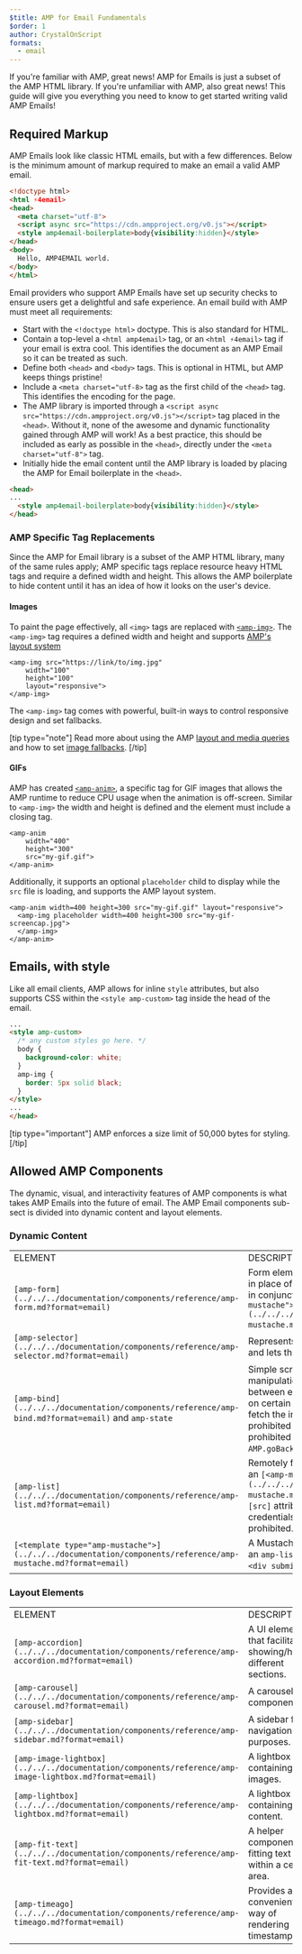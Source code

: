 ```yaml
---
$title: AMP for Email Fundamentals
$order: 1
author: CrystalOnScript
formats:
  - email
---
```


If you're familiar with AMP, great news! AMP for Emails is just a subset of the AMP HTML library. If you're unfamiliar with AMP, also great news! This guide will give you everything you need to know to get started writing valid AMP Emails!

## Required Markup

AMP Emails look like classic HTML emails, but with a few differences. Below is the minimum amount of markup required to make an email a valid AMP email.

```html
<!doctype html>
<html ⚡4email>
<head>
  <meta charset="utf-8">
  <script async src="https://cdn.ampproject.org/v0.js"></script>
  <style amp4email-boilerplate>body{visibility:hidden}</style>
</head>
<body>
  Hello, AMP4EMAIL world.
</body>
</html>
```

Email providers who support AMP Emails have set up security checks to ensure users get a delightful and safe experience. An email build with AMP must meet all requirements:

*   Start with the `<!doctype html>` doctype. This is also standard for HTML.
*   Contain a top-level a `<html amp4email>` tag, or an `<html ⚡4email>` tag if your email is extra cool. This identifies the document as an AMP Email so it can be treated as such.
*   Define both `<head>` and `<body>` tags. This is optional in HTML, but AMP keeps things pristine!
*   Include a `<meta charset="utf-8>` tag as the first child of the `<head>` tag. This identifies the encoding for the page.
*   The AMP library is imported through a `<script async src="https://cdn.ampproject.org/v0.js"></script>` tag placed in the `<head>`. Without it, none of the awesome and dynamic functionality gained through AMP will work! As a best practice, this should be included as early as possible in the `<head>`, directly under the `<meta charset="utf-8">` tag.
*   Initially hide the email content until the AMP library is loaded by placing the AMP for Email boilerplate in the `<head>`.

```html
<head>
...
  <style amp4email-boilerplate>body{visibility:hidden}</style>
</head>
```

### AMP Specific Tag Replacements

Since the AMP for Email library is a subset of the AMP HTML library, many of the same rules apply; AMP specific tags replace resource heavy HTML tags and require a defined width and height. This allows the AMP boilerplate to hide content until it has an idea of how it looks on the user's device.


#### Images

To paint the page effectively, all `<img>` tags are replaced with [`<amp-img>`](../../../documentation/components/reference/amp-img.md). The `<amp-img>` tag requires a defined width and height and supports [AMP's layout system](amp-html-layout/index.md)


```
<amp-img src="https://link/to/img.jpg"
    width="100"
    height="100"
    layout="responsive">
</amp-img>
```

The `<amp-img>` tag comes with powerful, built-in ways to control responsive design and set fallbacks.

[tip type="note"]
    Read more about using the AMP [layout and media queries](../../../documentation/guides-and-tutorials/develop/style_and_layout/control_layout.md?format=email) and how to set [image fallbacks](../../../documentation/guides-and-tutorials/develop/style_and_layout/placeholders.md).
[/tip]

#### GIFs

AMP has created [`<amp-anim>`](../../../documentation/components/reference/amp-anim.md?format=email), a specific tag for GIF images that allows the AMP runtime to reduce CPU usage when the animation is off-screen. Similar to `<amp-img>` the width and height is defined and the element must include a closing tag.

```
<amp-anim
    width="400"
    height="300"
    src="my-gif.gif">
</amp-anim>
```

Additionally, it supports an optional `placeholder` child to display while the `src` file is loading, and supports the AMP layout system.

```
<amp-anim width=400 height=300 src="my-gif.gif" layout="responsive">
  <amp-img placeholder width=400 height=300 src="my-gif-screencap.jpg">
  </amp-img>
</amp-anim>
```

## Emails, with style

Like all email clients, AMP allows for inline `style` attributes, but also supports CSS within the `<style amp-custom>` tag inside the head of the email.

```html
...
<style amp-custom>
  /* any custom styles go here. */
  body {
    background-color: white;
  }
  amp-img {
    border: 5px solid black;
  }
</style>
...
</head>
```
[tip type="important"]
    AMP enforces a size limit of 50,000 bytes for styling.
[/tip]    

## Allowed AMP Components

The dynamic, visual, and interactivity features of AMP components is what takes AMP Emails into the future of email. The AMP Email components sub-sect is divided into dynamic content and layout elements.

### Dynamic Content

<table>
  <tr>
   <td>ELEMENT
   </td>
   <td>DESCRIPTION
   </td>
  </tr>
  <tr>
   <td>
    <code>[amp-form](../../../documentation/components/reference/amp-form.md?format=email)</code>
   </td>
   <td>Form element. The action-xhr attribute must be used in place of the regular action attribute. Can be used in conjunction with <code>[&lt;template type="amp-mustache"&gt;](../../../documentation/components/reference/amp-mustache.md?format=email)</code> to render a response.
   </td>
  </tr>
  <tr>
   <td><code>[amp-selector](../../../documentation/components/reference/amp-selector.md?format=email)</code>
   </td>
   <td>Represents a control that presents a menu of options and lets the user choose from it.
   </td>
  </tr>
  <tr>
   <td>
    <code>[amp-bind](../../../documentation/components/reference/amp-bind.md?format=email)</code> and <code>amp-state</code>
   </td>
   <td>
    Simple scripting language in AMP that allows the manipulation of a state machine for interactions between elements. Can also be used to add behavior on certain events.
    <code>amp-state</code> is used to remotely fetch the initial state machine values.
    <strong>Note:</strong> It is prohibited to bind to <code>[href]</code> or <code>[src]</code>. It is also prohibited to use the <code>AMP.print</code>, <code>AMP.navigateTo</code> and <code>AMP.goBack</code> actions.
   </td>
  </tr>
  <tr>
   <td><code>[amp-list](../../../documentation/components/reference/amp-list.md?format=email)</code>
   </td>
   <td>
    Remotely fetches JSON data that will be rendered by an <code>[&lt;amp-mustache&gt;](../../../documentation/components/reference/amp-mustache.md?format=email)</code>.
    <strong>Note:</strong> Binding to the <code>[src]</code> attribute is not allowed. Including user credentials with <code>credentials="include"</code> is also prohibited.
   </td>
  </tr>
  <tr>
   <td>
    <code>[&lt;template type="amp-mustache"&gt;](../../../documentation/components/reference/amp-mustache.md?format=email)</code>
   </td>
   <td>A Mustache template markup to render the results of an <code>amp-list</code> call and the <code>&lt;div submit-success&gt;</code> and <code>&lt;div submit-error&gt;</code> of <code>amp-form</code>.
   </td>
  </tr>
</table>

### Layout Elements

<table>
  <tr>
   <td>ELEMENT
   </td>
   <td>DESCRIPTION
   </td>
  </tr>
  <tr>
   <td><code>[amp-accordion](../../../documentation/components/reference/amp-accordion.md?format=email)</code>
   </td>
   <td>A UI element that facilitates showing/hiding different sections.
   </td>
  </tr>
  <tr>
   <td><code>[amp-carousel](../../../documentation/components/reference/amp-carousel.md?format=email)</code>
   </td>
   <td>A carousel UI component.
   </td>
  </tr>
  <tr>
   <td><code>[amp-sidebar](../../../documentation/components/reference/amp-sidebar.md?format=email)</code>
   </td>
   <td>A sidebar for navigational purposes.
   </td>
  </tr>
  <tr>
   <td><code>[amp-image-lightbox](../../../documentation/components/reference/amp-image-lightbox.md?format=email)</code>
   </td>
   <td>A lightbox for containing images.
   </td>
  </tr>
  <tr>
   <td><code>[amp-lightbox](../../../documentation/components/reference/amp-lightbox.md?format=email)</code>
   </td>
   <td>A lightbox for containing content.
   </td>
  </tr>
  <tr>
   <td><code>[amp-fit-text](../../../documentation/components/reference/amp-fit-text.md?format=email)</code>
   </td>
   <td>A helper component for fitting text within a certain area.
   </td>
  </tr>
  <tr>
   <td><code>[amp-timeago](../../../documentation/components/reference/amp-timeago.md?format=email)</code>
   </td>
   <td>Provides a convenient way of rendering timestamps.
   </td>
  </tr>
</table>
